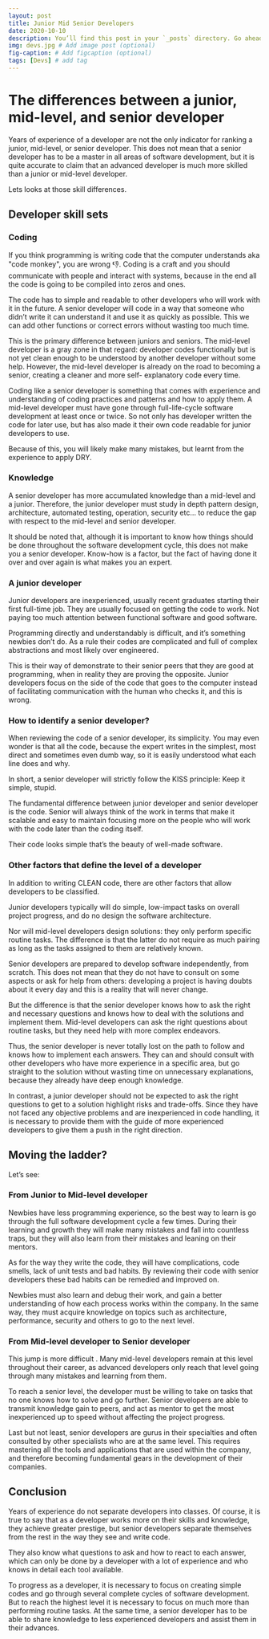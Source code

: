 ```yaml
---
layout: post
title: Junior Mid Senior Developers
date: 2020-10-10
description: You’ll find this post in your `_posts` directory. Go ahead and edit it and re-build the site to see your changes. # Add post description (optional)
img: devs.jpg # Add image post (optional)
fig-caption: # Add figcaption (optional)
tags: [Devs] # add tag
---
```


# The differences between a junior, mid-level, and senior developer

Years of experience of a developer are not the only indicator for ranking a junior, mid-level, or senior developer. This does not mean that a senior developer has to be a master in all areas of software development, but it is quite accurate to claim that an advanced developer is much more skilled than a junior or mid-level developer.

Lets looks at those skill differences.

## Developer skill sets

### Coding

If you think programming is writing code that the computer understands  aka "code monkey", you are wrong :thumbsdown:. Coding is a craft and you should communicate with people and interact with systems, because in the end all the code is going to be compiled into zeros and ones.

The code has to simple and readable to other developers who will work with it in the future. A senior developer will code in a way that someone who didn’t write it can understand it and use it as quickly as possible. This we can add other functions or correct errors without wasting too much time.

This is the primary difference between juniors and seniors. The mid-level developer is a gray zone in that regard: developer codes functionally but is not yet clean enough to be understood by another developer without some help. However, the mid-level developer is already on the road to becoming a senior, creating a cleaner and more self- explanatory code every time.

Coding like a senior developer is something that comes with experience and understanding of coding practices and patterns and how to apply them. A mid-level developer must have gone through full-life-cycle software development at least once or twice. So not only has developer written the code for later use, but has also made it their own code readable for junior developers to use.

Because of this, you will likely make many mistakes, but learnt from the experience to apply DRY.

### Knowledge

A senior developer has more accumulated knowledge than a mid-level and a junior. Therefore, the junior developer must study in depth pattern design, architecture, automated testing, operation, security etc... to reduce the gap with respect to the mid-level and senior developer.

It should be noted that, although it is important to know how things should be done throughout the software development cycle, this does not make you a senior developer. Know-how is a factor, but the fact of having done it over and over again is what makes you an expert.


### A junior developer

Junior developers are inexperienced, usually recent graduates starting their first full-time job. They are usually focused on getting the code to work. Not paying too much attention between functional software and good software.

Programming directly and understandably is difficult, and it’s something newbies don’t do. As a rule their codes are complicated and full of complex abstractions and most likely over engineered.

This is their way of demonstrate to their senior peers that they are good at programming, when in reality they are proving the opposite. Junior developers focus on the side of the code that goes to the computer instead of facilitating communication with the human who checks it, and this is wrong.

### How to identify a senior developer?

When reviewing the code of a senior developer, its simplicity. You may even wonder is that all the code, because the expert writes in the simplest, most direct and sometimes even dumb way, so it is easily understood what each line does and why.

In short, a senior developer will strictly follow the KISS principle: Keep it simple, stupid.

The fundamental difference between junior developer and senior developer is the code. Senior will always think of the work in terms that make it scalable and easy to maintain focusing more on the people who will work with the code later than the coding itself.

Their code looks simple that’s the beauty of well-made software.

### Other factors that define the level of a developer

In addition to writing CLEAN code, there are other factors that allow developers to be classified.

Junior developers typically will do simple, low-impact tasks on overall project progress, and do no design the software architecture.

Nor will mid-level developers design solutions: they only perform specific routine tasks. The difference is that the latter do not require as much pairing as long as the tasks assigned to them are relatively known.

Senior developers are prepared to develop software independently, from scratch. This does not mean that they do not have to consult on some aspects or ask for help from others: developing a project is having doubts about it every day and this is a reality that will never change.

But the difference is that the senior developer knows how to ask the right and necessary questions and knows how to deal with the solutions and implement them. Mid-level developers can ask the right questions about routine tasks, but they need help with more complex endeavors.

Thus, the senior developer is never totally lost on the path to follow and knows how to implement each answers. They can and should consult with other developers who have more experience in a specific area, but go straight to the solution without wasting time on unnecessary explanations, because they already have deep enough knowledge.

In contrast, a junior developer should not be expected to ask the right questions to get to a solution highlight risks and trade-offs. Since they have not faced any objective problems and are inexperienced in code handling, it is necessary to provide them with the guide of more experienced developers to give them a push in the right direction.

## Moving the ladder?

Let’s see:

### From Junior to Mid-level developer

Newbies have less programming experience, so the best way to learn is go through the full software development cycle a few times. During their learning and growth they will make many mistakes and fall into countless traps, but they will also learn from their mistakes and leaning on their mentors.

As for the way they write the code, they will have complications, code smells, lack of unit tests and bad habits. By reviewing their code with senior developers these bad habits can be remedied and improved on.

Newbies must also learn and debug their work, and gain a better understanding of how each process works within the company. In the same way, they must acquire knowledge on topics such as architecture, performance, security and others to go to the next level.

### From Mid-level developer to Senior developer

This jump is more difficult . Many mid-level developers remain at this level throughout their career, as advanced developers only reach that level going through many mistakes and learning from them.

To reach a senior level, the developer must be willing to take on tasks that no one knows how to solve and go further. Senior developers are able to transmit knowledge gain to peers, and act as mentor to get the most inexperienced up to speed without affecting the project progress.

Last but not least, senior developers are gurus in their specialties and often consulted by other specialists who are at the same level. This requires mastering all the tools and applications that are used within the company, and therefore becoming fundamental gears in the development of their companies.

## Conclusion

Years of experience do not separate developers into classes. Of course, it is true to say that as a developer works more on their skills and knowledge, they achieve greater prestige, but senior developers separate themselves from the rest in the way they see and write code.

They also know what questions to ask and how to react to each answer, which can only be done by a developer with a lot of experience and who knows in detail each tool available.

To progress as a developer, it is necessary to focus on creating simple codes and go through several complete cycles of software development. But to reach the highest level it is necessary to focus on much more than performing routine tasks. At the same time, a senior developer has to be able to share knowledge to less experienced developers and assist them in their advances.